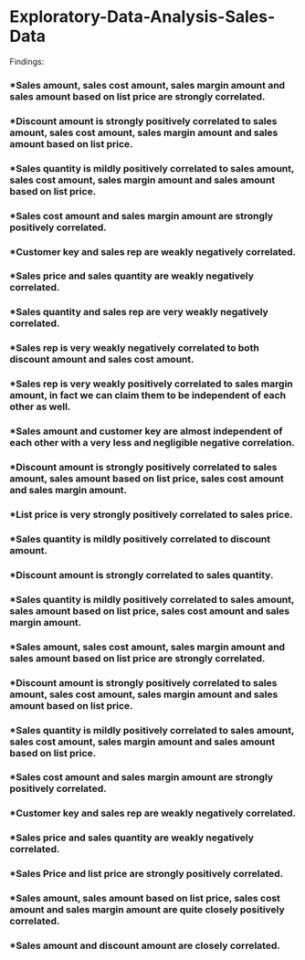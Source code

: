 # Exploratory-Data-Analysis-Sales-Data
Findings:
### *Sales amount, sales cost amount, sales margin amount and sales amount based on list price are strongly correlated.
### *Discount amount is strongly positively correlated to sales amount, sales cost amount, sales margin amount and sales amount based on list price.
### *Sales quantity is mildly positively correlated to sales amount, sales cost amount, sales margin amount and sales amount based on list price.
### *Sales cost amount and sales margin amount are strongly positively correlated.
### *Customer key and sales rep are weakly negatively correlated.
### *Sales price and sales quantity are weakly negatively correlated.
### *Sales quantity and sales rep are very weakly negatively correlated.
### *Sales rep is very weakly negatively correlated to both discount amount and sales cost amount.
### *Sales rep is very weakly positively correlated to sales margin amount, in fact we can claim them to be independent of each other as well.
### *Sales amount and customer key are almost independent of each other with a very less and negligible negative correlation.
### *Discount amount is strongly positively correlated to sales amount, sales amount based on list price, sales cost amount and sales margin amount.
### *List price is very strongly positively correlated to sales price.
### *Sales quantity is mildly positively correlated to discount amount.
### *Discount amount is strongly correlated to sales quantity.
### *Sales quantity is mildly positively correlated to sales amount, sales amount based on list price, sales cost amount and sales margin amount.
### *Sales amount, sales cost amount, sales margin amount and sales amount based on list price are strongly correlated.
### *Discount amount is strongly positively correlated to sales amount, sales cost amount, sales margin amount and sales amount based on list price.
### *Sales quantity is mildly positively correlated to sales amount, sales cost amount, sales margin amount and sales amount based on list price.
### *Sales cost amount and sales margin amount are strongly positively correlated.
### *Customer key and sales rep are weakly negatively correlated.
### *Sales price and sales quantity are weakly negatively correlated.
### *Sales Price and list price are strongly positively correlated.
### *Sales amount, sales amount based on list price, sales cost amount and sales margin amount are quite closely positively correlated.
### *Sales amount and discount amount are closely correlated.
